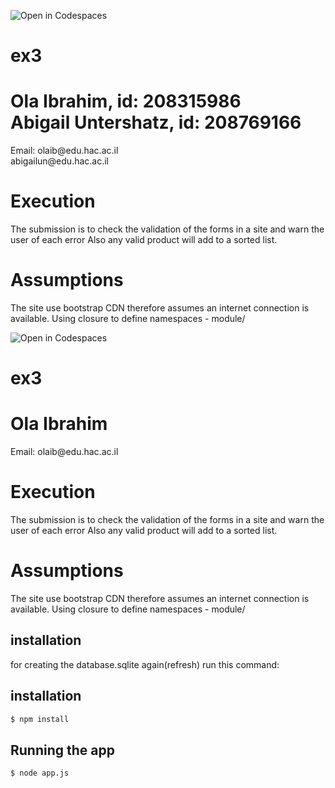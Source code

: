 ![Open in Codespaces](https://github.com/Solange-s-Courses/ex3-js-neviim-ola-ibrahim.git)
# ex3

<h1>Ola Ibrahim, id: 208315986 <br>Abigail Untershatz, id: 208769166</h1>
<p>Email: olaib@edu.hac.ac.il<br>abigailun@edu.hac.ac.il</p>

<h1>Execution</h1>
<p>
The submission is to check the validation of the forms in a site and warn the user of each error
Also any valid product will add to a sorted list.
</p>
<h1>Assumptions</h1>
<p>
  The site use bootstrap CDN therefore assumes an internet connection is available.
  Using closure to define namespaces - module/
</p>

![Open in Codespaces](https://github.com/Solange-s-Courses/ex3-js-neviim-ola-ibrahim.git)
# ex3

<h1>Ola Ibrahim</h1>
<p>Email: olaib@edu.hac.ac.il</p>

<h1>Execution</h1>
<p>
The submission is to check the validation of the forms in a site and warn the user of each error
Also any valid product will add to a sorted list.
</p>
<h1>Assumptions</h1>
<p>
  The site use bootstrap CDN therefore assumes an internet connection is available.
  Using closure to define namespaces - module/
</p>

## installation
for creating the database.sqlite again(refresh)
run this command:

## installation

```bash
$ npm install
```

## Running the app

```bash
$ node app.js
```